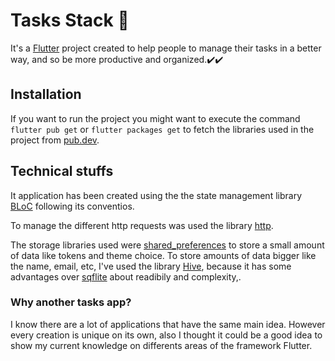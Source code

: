 
# Tasks Stack 📝

It's a [Flutter](https://flutter.dev/) project created to help people to manage their tasks in a better way, and so be more productive and organized.✔️✔️

## Installation

If you want to run the project you might want to execute the command ``flutter pub get`` or ``flutter packages get`` to fetch the libraries used in the project from [pub.dev](https://link-url-here.org).

## Technical stuffs

It application has been created using the the state management library [BLoC](https://pub.dev/packages/flutter_bloc) following its conventios.

To manage the different http requests was used the library [http](https://pub.dev/packages/http/install).

The storage libraries used were [shared_preferences](https://pub.dev/packages/shared_preferences) to store a small amount of data like tokens and theme choice. To store amounts of data bigger like the name, email, etc,  I've used the library [Hive](https://pub.dev/packages/hive), because it has some advantages over [sqflite](https://pub.dev/packages/sqflite) about readibily and complexity,.


### Why another tasks app?
I know there are a lot of applications that have the same main idea. However every creation is unique on its own, also I thought it could be a good idea to show my current knowledge on differents areas of the framework Flutter.
